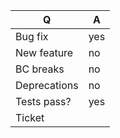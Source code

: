 | Q            | A
|--------------|--------------------------------------------
| Bug fix      | yes
| New feature  | no
| BC breaks    | no     <!-- see https://symfony.com/bc -->
| Deprecations | no
| Tests pass?  | yes
| Ticket       |
